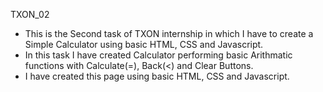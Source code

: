 TXON_02
- This is the Second task of TXON internship in which I have to create a Simple Calculator using basic HTML, CSS and Javascript.
- In this task I have created Calculator performing basic Arithmatic functions with Calculate(=), Back(<) and Clear Buttons.
- I have created this page using basic HTML, CSS and Javascript.
